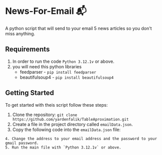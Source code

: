 # News-For-Email 📬
A python script that will send to your email 5 news articles so you don't miss anything.
## Requirements
1. In order to run the code `Python 3.12.1v` or above.
2. you will need this python libraries
    * feedparser - `pip install feedparser`
    * beautifulsoup4 - `pip install beautifulsoup4`
## Getting Started
To get started with theis script follow these steps:
1. Clone the repository: `git clone https://github.com/yardenfalik/TableAproximation.git`
2. Create a file in the project directory called `emailData.json`.
3. Copy the following code into the `emailData.json` file:
``````
4. Change the address to your email address and the password to your gmail password.
5. Run the main file with `Python 3.12.1v` or above.
